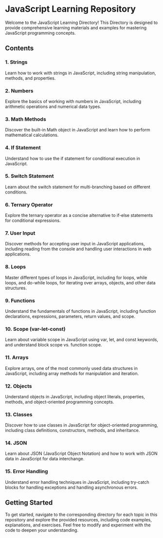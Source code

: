 # JavaScript Learning Repository

Welcome to the JavaScript Learning Directory! This Directory is designed to provide comprehensive learning materials and examples for mastering JavaScript programming concepts.

## Contents

### 1. Strings
Learn how to work with strings in JavaScript, including string manipulation, methods, and properties.

### 2. Numbers
Explore the basics of working with numbers in JavaScript, including arithmetic operations and numerical data types.

### 3. Math Methods
Discover the built-in Math object in JavaScript and learn how to perform mathematical calculations.

### 4. If Statement
Understand how to use the if statement for conditional execution in JavaScript.

### 5. Switch Statement
Learn about the switch statement for multi-branching based on different conditions.

### 6. Ternary Operator
Explore the ternary operator as a concise alternative to if-else statements for conditional expressions.

### 7. User Input
Discover methods for accepting user input in JavaScript applications, including reading from the console and handling user interactions in web applications.

### 8. Loops
Master different types of loops in JavaScript, including for loops, while loops, and do-while loops, for iterating over arrays, objects, and other data structures.

### 9. Functions
Understand the fundamentals of functions in JavaScript, including function declarations, expressions, parameters, return values, and scope.

### 10. Scope (var-let-const)
Learn about variable scope in JavaScript using var, let, and const keywords, and understand block scope vs. function scope.

### 11. Arrays
Explore arrays, one of the most commonly used data structures in JavaScript, including array methods for manipulation and iteration.

### 12. Objects
Understand objects in JavaScript, including object literals, properties, methods, and object-oriented programming concepts.

### 13. Classes
Discover how to use classes in JavaScript for object-oriented programming, including class definitions, constructors, methods, and inheritance.

### 14. JSON
Learn about JSON (JavaScript Object Notation) and how to work with JSON data in JavaScript for data interchange.

### 15. Error Handling
Understand error handling techniques in JavaScript, including try-catch blocks for handling exceptions and handling asynchronous errors.

## Getting Started
To get started, navigate to the corresponding directory for each topic in this repository and explore the provided resources, including code examples, explanations, and exercises. Feel free to modify and experiment with the code to deepen your understanding.
